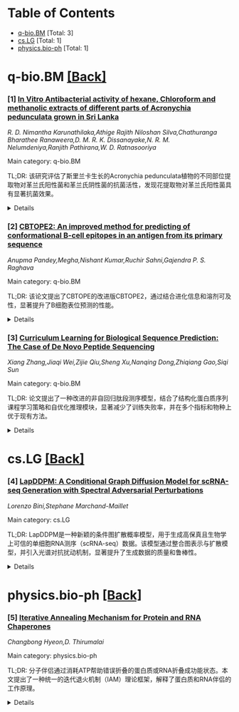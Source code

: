 <div id=toc></div>

# Table of Contents

- [q-bio.BM](#q-bio.BM) [Total: 3]
- [cs.LG](#cs.LG) [Total: 1]
- [physics.bio-ph](#physics.bio-ph) [Total: 1]


<div id='q-bio.BM'></div>

# q-bio.BM [[Back]](#toc)

### [1] [In Vitro Antibacterial activity of hexane, Chloroform and methanolic extracts of different parts of Acronychia pedunculata grown in Sri Lanka](https://arxiv.org/abs/2506.13121)
*R. D. Nimantha Karunathilaka,Athige Rajith Niloshan Silva,Chathuranga Bharathee Ranaweera,D. M. R. K. Dissanayake,N. R. M. Nelumdeniya,Ranjith Pathirana,W. D. Ratnasooriya*

Main category: q-bio.BM

TL;DR: 该研究评估了斯里兰卡生长的Acronychia pedunculata植物的不同部位提取物对革兰氏阳性菌和革兰氏阴性菌的抗菌活性，发现花提取物对革兰氏阳性菌具有显著抗菌效果。


<details>
  <summary>Details</summary>
Motivation: 探索Acronychia pedunculata植物在斯里兰卡的抗菌潜力，特别是针对常见细菌的抗菌活性。

Method: 使用琼脂圆盘扩散生物测定技术，测试植物不同部位（叶、茎皮、花、种子、根）的三种溶剂提取物（己烷、氯仿、甲醇）对两种革兰氏阳性菌（金黄色葡萄球菌和蜡样芽孢杆菌）和两种革兰氏阴性菌（铜绿假单胞菌和大肠杆菌）的抗菌效果。

Result: 所有提取物对革兰氏阴性菌无抗菌作用。对革兰氏阳性菌，花提取物显示出最强的抗菌活性，尤其是甲醇花提取物。对不同细菌的效力排序也进行了详细描述。

Conclusion: Acronychia pedunculata的花提取物对革兰氏阳性菌具有显著抗菌活性，为未来抗菌药物开发提供了新思路。

Abstract: This study accessed the antibacterial potential in vitro of hexane,
chloroform and methanol extracts made from leaves, stem bark, flowers, seeds or
roots of Sri Lankan grown Acronychia pedunculata plant against two Gram
positive bacteria, Staphylococus aureus (ATCC 25923) and Bacilus cereus (ATCC
11778), and two Gram negative bacteria, Pseudomonas aeruginosa (ATCC 9027) and
Escherichia coli (ATCC 35218), using agar disc diffusion bioassay technique.
The results showed that none the of the extracts provoked an antibacterial
action against the two Gram negative bacteria P. aeruginosa and E. coli.
Conversely, compared to reference drug, Gentamicin, varying magnitudes of
antibacterial activity (concentration: 300 mg/disc) ranging from zero to mild
to moderate to strong antibacterial activity was evident with the three solvent
systems made from different parts of the plant against the two Gram positive
bacteria S. aureus and B. cereus. All the three flower extracts excerted marked
antibacterial activity against both S. aureus and B. cereus. The highest
antibacterial activity was exhibited by methanol flowers extract (inhibition
zone: 13.8-0.32mm), with a Minimum inhibitory value of 32mg/ml, against B.
cereus. The overall order of potency against S. aureus was, chloroform flowers>
chloroform seeds > hexane leaves > chloroform leaves > methanol flowers> hexane
flowers> methanol seeds. And against B. cereus was methanol flowers> hexane
leaves > hexane flowers> chloroform leaves >chloroform flowers >chloroform
seeds > hexane roots > chloroform roots > methanol seeds chloroform stem barks
= hexane stem barks. These are all novel findings for A. pedunculata found in
Sri Lanka and elsewhere.

</details>


### [2] [CBTOPE2: An improved method for predicting of conformational B-cell epitopes in an antigen from its primary sequence](https://arxiv.org/abs/2506.13395)
*Anupma Pandey,Megha,Nishant Kumar,Ruchir Sahni,Gajendra P. S. Raghava*

Main category: q-bio.BM

TL;DR: 该论文提出了CBTOPE的改进版CBTOPE2，通过结合进化信息和溶剂可及性，显著提升了B细胞表位预测的性能。


<details>
  <summary>Details</summary>
Motivation: 由于现有B细胞表位预测方法在性能上表现不佳，尤其是训练数据集有限且过时，作者决定改进原有的CBTOPE方法。

Method: 使用二元谱、PSSM谱和RSA信息构建机器学习模型，并通过五折交叉验证进行优化。

Result: 模型性能从AUC 0.58提升至0.64，最终在独立验证集上表现优异。

Conclusion: CBTOPE2显著提升了预测性能，并提供了软件和网络服务器以支持疫苗研究。

Abstract: In 2009, our group pioneered a novel method CBTOPE for predicting
conformational B-cell epitopes in a protein from its amino acid sequence, which
received extensive citations from the scientific community. In a recent study,
Cia et al. (2023) evaluated the performance of conformational B-cell epitope
prediction methods on a well-curated dataset, revealing that most approaches,
including CBTOPE, exhibited poor performance. One plausible cause of this
diminished performance is that available methods were trained on datasets that
are both limited in size and outdated in content. In this study, we present an
enhanced version of CBTOPE, trained, tested, and evaluated using the
well-curated dataset from Cai et al. (2023). Initially, we developed machine
learning-based models using binary profiles, achieving a maximum AUC of 0.58 on
the validation dataset. The performance of our method improved significantly
from an AUC of 0.58 to 0.63 when incorporating evolutionary information in the
form of a Position-Specific Scoring Matrix (PSSM) profile. Furthermore, the
performance increased from an AUC of 0.63 to 0.64 when we integrated both the
PSSM profile and relative solvent accessibility (RSA). All models were trained,
tested, and optimized on the training dataset using five-fold cross-validation.
The final performance of our models was assessed using a validation or
independent dataset that was not used during hyperparameter optimization. To
facilitate scientific community working in the field of subunit vaccine, we
develop a standalone software and web server CBTOPE2
(https://webs.iiitd.edu.in/raghava/cbtope2/).

</details>


### [3] [Curriculum Learning for Biological Sequence Prediction: The Case of De Novo Peptide Sequencing](https://arxiv.org/abs/2506.13485)
*Xiang Zhang,Jiaqi Wei,Zijie Qiu,Sheng Xu,Nanqing Dong,Zhiqiang Gao,Siqi Sun*

Main category: q-bio.BM

TL;DR: 论文提出了一种改进的非自回归肽段测序模型，结合了结构化蛋白质序列课程学习策略和自优化推理模块，显著减少了训练失败率，并在多个指标和物种上优于现有方法。


<details>
  <summary>Details</summary>
Motivation: 现有非自回归模型（NATs）在肽段测序任务中表现优异，但依赖CTC损失函数导致训练复杂且易失败，需要优化。

Method: 采用结构化蛋白质序列课程学习策略，根据模型能力动态调整学习难度，并引入自优化推理模块迭代优化预测结果。

Result: 课程学习策略减少90%以上的NAT训练失败，模型在九个基准物种上比现有方法表现更好。

Conclusion: 提出的方法显著提升肽段测序的准确性和训练稳定性，为NAT在蛋白质测序中的应用提供了新思路。

Abstract: Peptide sequencing-the process of identifying amino acid sequences from mass
spectrometry data-is a fundamental task in proteomics. Non-Autoregressive
Transformers (NATs) have proven highly effective for this task, outperforming
traditional methods. Unlike autoregressive models, which generate tokens
sequentially, NATs predict all positions simultaneously, leveraging
bidirectional context through unmasked self-attention. However, existing NAT
approaches often rely on Connectionist Temporal Classification (CTC) loss,
which presents significant optimization challenges due to CTC's complexity and
increases the risk of training failures. To address these issues, we propose an
improved non-autoregressive peptide sequencing model that incorporates a
structured protein sequence curriculum learning strategy. This approach adjusts
protein's learning difficulty based on the model's estimated protein
generational capabilities through a sampling process, progressively learning
peptide generation from simple to complex sequences. Additionally, we introduce
a self-refining inference-time module that iteratively enhances predictions
using learned NAT token embeddings, improving sequence accuracy at a
fine-grained level. Our curriculum learning strategy reduces NAT training
failures frequency by more than 90% based on sampled training over various data
distributions. Evaluations on nine benchmark species demonstrate that our
approach outperforms all previous methods across multiple metrics and species.

</details>


<div id='cs.LG'></div>

# cs.LG [[Back]](#toc)

### [4] [LapDDPM: A Conditional Graph Diffusion Model for scRNA-seq Generation with Spectral Adversarial Perturbations](https://arxiv.org/abs/2506.13344)
*Lorenzo Bini,Stephane Marchand-Maillet*

Main category: cs.LG

TL;DR: LapDDPM是一种新颖的条件图扩散概率模型，用于生成高保真且生物学上可信的单细胞RNA测序（scRNA-seq）数据。该模型通过整合图表示与扩散模型，并引入光谱对抗扰动机制，显著提升了生成数据的质量和鲁棒性。


<details>
  <summary>Details</summary>
Motivation: scRNA-seq数据的高维性、稀疏性和复杂的生物变异性使得生成高质量的合成数据具有挑战性。现有生成模型往往难以捕捉这些特性，且对细胞网络中的结构噪声不够鲁棒。

Method: LapDDPM结合了图表示和扩散模型，并引入了以下创新：1）利用Laplacian位置编码（LPEs）丰富潜在空间信息；2）开发了条件分数扩散模型以学习复杂分布；3）采用光谱对抗训练机制增强鲁棒性。

Result: 在多个scRNA-seq数据集上的实验表明，LapDDPM在生成高保真和生物学可信的细胞类型特异性样本方面表现出色。

Conclusion: LapDDPM为条件性scRNA-seq数据生成设立了新基准，为下游生物应用提供了强大工具。

Abstract: Generating high-fidelity and biologically plausible synthetic single-cell RNA
sequencing (scRNA-seq) data, especially with conditional control, is
challenging due to its high dimensionality, sparsity, and complex biological
variations. Existing generative models often struggle to capture these unique
characteristics and ensure robustness to structural noise in cellular networks.
We introduce LapDDPM, a novel conditional Graph Diffusion Probabilistic Model
for robust and high-fidelity scRNA-seq generation. LapDDPM uniquely integrates
graph-based representations with a score-based diffusion model, enhanced by a
novel spectral adversarial perturbation mechanism on graph edge weights. Our
contributions are threefold: we leverage Laplacian Positional Encodings (LPEs)
to enrich the latent space with crucial cellular relationship information; we
develop a conditional score-based diffusion model for effective learning and
generation from complex scRNA-seq distributions; and we employ a unique
spectral adversarial training scheme on graph edge weights, boosting robustness
against structural variations. Extensive experiments on diverse scRNA-seq
datasets demonstrate LapDDPM's superior performance, achieving high fidelity
and generating biologically-plausible, cell-type-specific samples. LapDDPM sets
a new benchmark for conditional scRNA-seq data generation, offering a robust
tool for various downstream biological applications.

</details>


<div id='physics.bio-ph'></div>

# physics.bio-ph [[Back]](#toc)

### [5] [Iterative Annealing Mechanism for Protein and RNA Chaperones](https://arxiv.org/abs/2506.12645)
*Changbong Hyeon,D. Thirumalai*

Main category: physics.bio-ph

TL;DR: 分子伴侣通过消耗ATP帮助错误折叠的蛋白质或RNA折叠成功能状态。本文提出了一种统一的迭代退火机制（IAM）理论框架，解释了蛋白质和RNA伴侣的工作原理。


<details>
  <summary>Details</summary>
Motivation: 研究分子伴侣如何通过消耗ATP驱动蛋白质和RNA折叠，以理解其在高自由能势垒下的折叠机制。

Method: 采用迭代退火机制（IAM）作为理论框架，分析了蛋白质和RNA伴侣的结构和作用。

Result: 理论预测，RNA伴侣在中等活性水平时，自剪接前RNA的产量在体内达到最大化。

Conclusion: 分子伴侣通过IAM机制最大化生物时间内稳态产物的产量，RNA伴侣的活性水平对其效率至关重要。

Abstract: Molecular chaperones are machines that consume copious amount of ATP to drive
misfolded proteins or RNA to fold into functionally competent native states.
Because the folding landscapes of biomolecules with complex native state
topology are rugged consisting of multiple minima that are separated by large
free energy barriers, folding occurs by the kinetic partitioning mechanism
according to which only a small fraction of the molecules reach the folded
state in biologically viable times. The rescue of such proteins and RNA require
chaperones. Although the protein and RNA chaperones are profoundly different in
their structure and action, the principles underlying their activity to produce
the folded structures can be understood using a unified theoretical framework
based on iterative annealing mechanism (IAM). Our theory shows that both these
machines have evolved to the maximize the production of the steady state yield
on biological times. Strikingly, theory predicts that only at a moderate level
of RNA chaperone activity is the yield of the self-splicing pre-RNA is
maximized in \textit{in vivo}.

</details>
